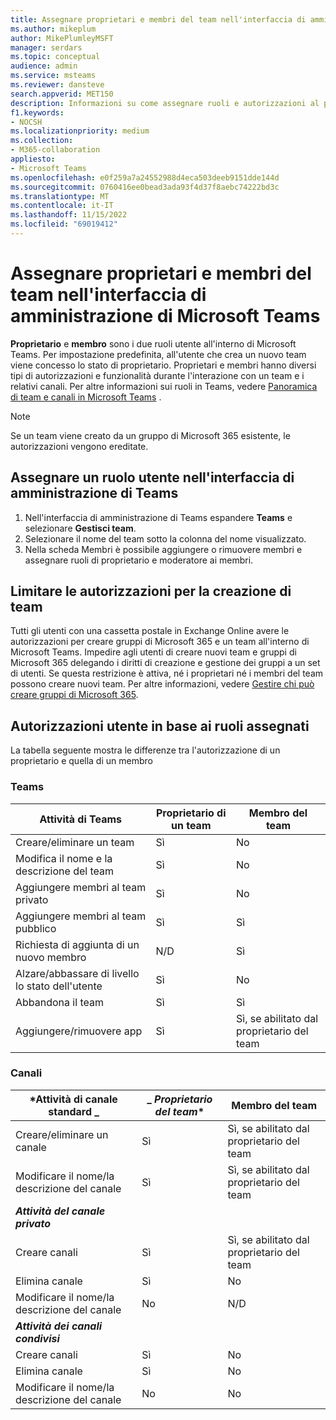 ```yaml
---
title: Assegnare proprietari e membri del team nell'interfaccia di amministrazione di Microsoft Teams
ms.author: mikeplum
author: MikePlumleyMSFT
manager: serdars
ms.topic: conceptual
audience: admin
ms.service: msteams
ms.reviewer: dansteve
search.appverid: MET150
description: Informazioni su come assegnare ruoli e autorizzazioni al proprietario e membri del team in Microsoft Teams, incluse le autorizzazioni per creare team.
f1.keywords:
- NOCSH
ms.localizationpriority: medium
ms.collection:
- M365-collaboration
appliesto:
- Microsoft Teams
ms.openlocfilehash: e0f259a7a24552988d4eca503deeb9151dde144d
ms.sourcegitcommit: 0760416ee0bead3ada93f4d37f8aebc74222bd3c
ms.translationtype: MT
ms.contentlocale: it-IT
ms.lasthandoff: 11/15/2022
ms.locfileid: "69019412"
---
```

# <a name="assign-team-owners-and-members-in-microsoft-teams-admin-center"></a>Assegnare proprietari e membri del team nell'interfaccia di amministrazione di Microsoft Teams

**Proprietario** e **membro** sono i due ruoli utente all'interno di Microsoft Teams. Per impostazione predefinita, all'utente che crea un nuovo team viene concesso lo stato di proprietario. Proprietari e membri hanno diversi tipi di autorizzazioni e funzionalità durante l'interazione con un team e i relativi canali. Per altre informazioni sui ruoli in Teams, vedere [Panoramica di team e canali in Microsoft Teams](teams-channels-overview.md) .

> [!NOTE]
> Se un team viene creato da un gruppo di Microsoft 365 esistente, le autorizzazioni vengono ereditate.

## <a name="assign-a-user-role-in-teams-admin-center"></a>Assegnare un ruolo utente nell'interfaccia di amministrazione di Teams

1. Nell'interfaccia di amministrazione di Teams espandere **Teams** e selezionare **Gestisci team**.
2. Selezionare il nome del team sotto la colonna del nome visualizzato.
3. Nella scheda Membri è possibile aggiungere o rimuovere membri e assegnare ruoli di proprietario e moderatore ai membri.

## <a name="restrict-permission-to-create-teams"></a>Limitare le autorizzazioni per la creazione di team

Tutti gli utenti con una cassetta postale in Exchange Online avere le autorizzazioni per creare gruppi di Microsoft 365 e un team all'interno di Microsoft Teams. Impedire agli utenti di creare nuovi team e gruppi di Microsoft 365 delegando i diritti di creazione e gestione dei gruppi a un set di utenti. Se questa restrizione è attiva, né i proprietari né i membri del team possono creare nuovi team. Per altre informazioni, vedere [Gestire chi può creare gruppi di Microsoft 365](https://support.office.com/article/manage-who-can-create-office-365-groups-4c46c8cb-17d0-44b5-9776-005fced8e618).

## <a name="user-permissions-based-on-assigned-roles"></a>Autorizzazioni utente in base ai ruoli assegnati

La tabella seguente mostra le differenze tra l'autorizzazione di un proprietario e quella di un membro

### <a name="teams"></a>Teams

|Attività di Teams| Proprietario di un team | Membro del team |
|---------|---------|---------|
|Creare/eliminare un team  |    Sì     |     No    |
|Modifica il nome e la descrizione del team   |     Sì    |     No     |
|Aggiungere membri al team privato    |     Sì    |  No |
|Aggiungere membri al team pubblico    |     Sì    |     Sì   |
|Richiesta di aggiunta di un nuovo membro   |     N/D    |    Sì   |
|Alzare/abbassare di livello lo stato dell'utente | Sì | No |
|Abbandona il team  |    Sì     |     Sì    |
|Aggiungere/rimuovere app   |     Sì    |     Sì, se abilitato dal proprietario del team     |

### <a name="channels"></a>Canali

|***Attività di canale standard** _ | _ *Proprietario del team** | **Membro del team**|
|----|----|----|
|Creare/eliminare un canale  |     Sì    |    Sì, se abilitato dal proprietario del team      |
|Modificare il nome/la descrizione del canale    |    Sì     |     Sì, se abilitato dal proprietario del team    |
|***Attività del canale privato***|
|Creare canali    |    Sì     |    Sì, se abilitato dal proprietario del team      |
|Elimina canale    |    Sì     |    No     |
|Modificare il nome/la descrizione del canale |     No    |    N/D     |
|***Attività dei canali condivisi***
|Creare canali    |    Sì     |     No    |
|Elimina canale | Sì | No |
|Modificare il nome/la descrizione del canale    |    No     |     No    |

